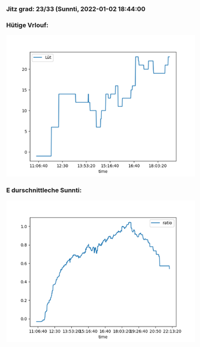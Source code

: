 ### Jitz grad: 23/33 (Sunnti, 2022-01-02 18:44:00

### Hütige Vrlouf:
![Graph](Today.png)

### E durschnittleche Sunnti:
![Graph](Sunnti.png)